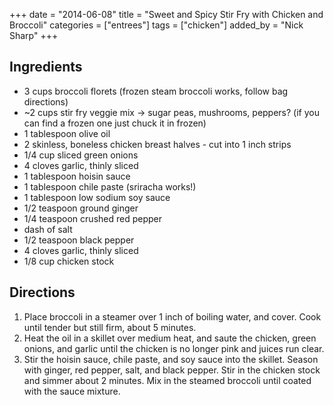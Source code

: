 +++
date = "2014-06-08"
title = "Sweet and Spicy Stir Fry with Chicken and Broccoli"
categories = ["entrees"]
tags = ["chicken"]
added_by = "Nick Sharp"
+++

## Ingredients

- 3 cups broccoli florets (frozen steam broccoli works, follow bag directions)
- ~2 cups stir fry veggie mix -> sugar peas, mushrooms, peppers? (if you can find a frozen one just chuck it in frozen)
- 1 tablespoon olive oil
- 2 skinless, boneless chicken breast halves - cut into 1 inch strips
- 1/4 cup sliced green onions
- 4 cloves garlic, thinly sliced
- 1 tablespoon hoisin sauce
- 1 tablespoon chile paste (sriracha works!)
- 1 tablespoon low sodium soy sauce
- 1/2 teaspoon ground ginger
- 1/4 teaspoon crushed red pepper
- dash of salt
- 1/2 teaspoon black pepper
- 4 cloves garlic, thinly sliced
- 1/8 cup chicken stock


## Directions

1.	Place broccoli in a steamer over 1 inch of boiling water, and cover. Cook until tender but still firm, about 5 minutes.
2.	Heat the oil in a skillet over medium heat, and saute the chicken, green onions, and garlic until the chicken is no longer pink and juices run clear.
3.	Stir the hoisin sauce, chile paste, and soy sauce into the skillet. Season with ginger, red pepper, salt, and black pepper. Stir in the chicken stock and simmer about 2 minutes. Mix in the steamed broccoli until coated with the sauce mixture.
